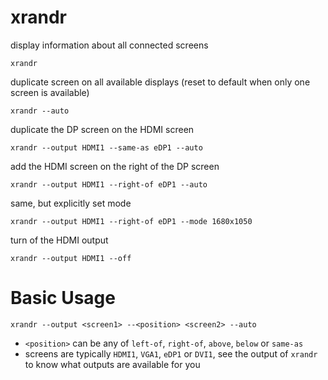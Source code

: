 # xrandr

display information about all connected screens

    xrandr


duplicate screen on all available displays (reset to default when only one
screen is available)

    xrandr --auto


duplicate the DP screen on the HDMI screen

    xrandr --output HDMI1 --same-as eDP1 --auto


add the HDMI screen on the right of the DP screen

    xrandr --output HDMI1 --right-of eDP1 --auto


same, but explicitly set mode

    xrandr --output HDMI1 --right-of eDP1 --mode 1680x1050


turn of the HDMI output

    xrandr --output HDMI1 --off


# Basic Usage

    xrandr --output <screen1> --<position> <screen2> --auto

* `<position>` can be any of `left-of`, `right-of`, `above`, `below` or
  `same-as`
* screens are typically `HDMI1`, `VGA1`, `eDP1` or `DVI1`, see the output of
  `xrandr` to know what outputs are available for you


